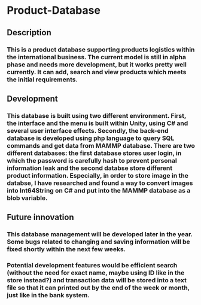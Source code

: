 # Product-Database

## Description
### This is a product database supporting products logistics within the international business. The current model is still in alpha phase and needs more development, but it works pretty well currently. It can add, search and view products which meets the initial requirements.

## Development
### This database is built using two different environment. First, the interface and the menu is built within Unity, using C# and several user interface effects. Secondly, the back-end database is developed using php language to query SQL commands and get data from MAMMP database. There are two different databases: the first database stores user login, in which the password is carefully hash to prevent personal information leak and the second databse store different product information. Especially, in order to store image in the databse, I have researched and found a way to convert images into Int64String on C# and put into the MAMMP database as a blob variable.

## Future innovation
### This database management will be developed later in the year. Some bugs related to changing and saving information will be fixed shortly within the next few weeks. 
### Potential development features would be efficient search (without the need for exact name, maybe using ID like in the store instead?) and transaction data will be stored into a text file so that it can printed out by the end of the week or month, just like in the bank system.
